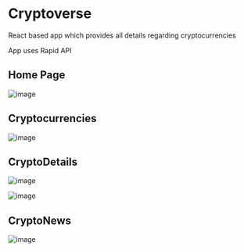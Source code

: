 # Cryptoverse

React based app which provides all details regarding cryptocurrencies

App uses Rapid API

## Home Page

![image](https://user-images.githubusercontent.com/59435698/146666848-229abac5-c636-414a-a0cd-a8fd4e1a51df.png)

## Cryptocurrencies

![image](https://user-images.githubusercontent.com/59435698/146666875-a349663d-c6ef-4ffe-8ea2-d8dc82ab95c2.png)

## CryptoDetails

![image](https://user-images.githubusercontent.com/59435698/146666890-552f356e-8526-49cc-a59a-0fd52208d721.png)

![image](https://user-images.githubusercontent.com/59435698/146666912-0981e41e-3399-49e0-8dd4-5c5db0fabe32.png)

## CryptoNews

![image](https://user-images.githubusercontent.com/59435698/146666929-2a2b9990-6663-47db-9f33-637f87cdbdeb.png)
